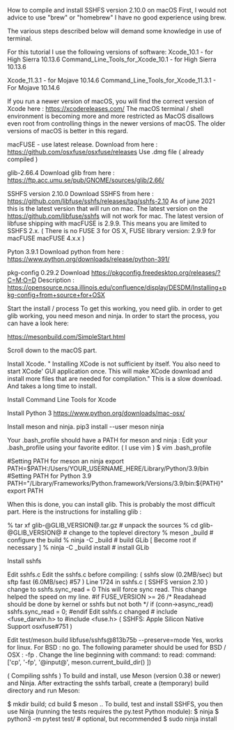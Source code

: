 How to compile and install SSHFS version 2.10.0 on macOS
First, I would not advice to use "brew" or "homebrew"
I have no good experience using brew.

The various steps described below will demand some knowledge in use of terminal.

For this tutorial I use the following versions of software:
Xcode_10.1 - for High Sierra 10.13.6
Command_Line_Tools_for_Xcode_10.1 - for High Sierra 10.13.6

Xcode_11.3.1 - for Mojave 10.14.6
Command_Line_Tools_for_Xcode_11.3.1 - For Mojave 10.14.6

If you run a newer version of macOS, you will find the correct version of Xcode here :
https://xcodereleases.com/
The macOS terminal / shell environment is becoming more and more restricted as MacOS disallows even root from controlling things in the newer versions of macOS.  The older versions of macOS is better in this regard.

macFUSE - use latest release. Download from here :
https://github.com/osxfuse/osxfuse/releases
Use .dmg file ( already compiled )

glib-2.66.4
Download glib from here :
https://ftp.acc.umu.se/pub/GNOME/sources/glib/2.66/

SSHFS version 2.10.0
Download SSHFS from here :
https://github.com/libfuse/sshfs/releases/tag/sshfs-2.10
As of june 2021 this is the latest version that will run on mac.
The latest version on the https://github.com/libfuse/sshfs will not work for mac.
The latest version of libfuse shipping with macFUSE is 2.9.9. This means you are limited to SSHFS 2.x.
( There is no FUSE 3 for OS X, FUSE library version: 2.9.9 for macFUSE macFUSE 4.x.x )

Pyton 3.9.1
Download python from here :
https://www.python.org/downloads/release/python-391/

pkg-config 0.29.2
Download
https://pkgconfig.freedesktop.org/releases/?C=M;O=D
Description :
https://opensource.ncsa.illinois.edu/confluence/display/DESDM/Installing+pkg-config+from+source+for+OSX

Start the install / process
To get this working, you need glib.
in order to get glib working,
you need meson and ninja.
In order to start the process, you can have a look here:

https://mesonbuild.com/SimpleStart.html

Scroll down to the macOS part.

Install Xcode.
" Installing XCode is not sufficient by itself. You also need to start XCode' GUI application once. This will make XCode download and install more files that are needed for compilation."
This is a slow download. And takes a long time to install.

Install Command Line Tools for Xcode

Install Python 3
https://www.python.org/downloads/mac-osx/

Install meson and ninja.
pip3 install --user meson ninja

Your .bash_profile should have a PATH for meson and ninja :
Edit your .bash_profile using your favorite editor.
( I use vim )
$ vim .bash_profile

#Setting PATH for meson an ninja
export PATH=$PATH:/Users/YOUR_USERNAME_HERE/Library/Python/3.9/bin
#Setting PATH for Python 3.9
PATH="/Library/Frameworks/Python.framework/Versions/3.9/bin:${PATH}"
export PATH

When this is done, you can install glib.
This is probably the most difficult part.
Here is the instructions for installing glib :

% tar xf glib-@GLIB_VERSION@.tar.gz # unpack the sources
% cd glib-@GLIB_VERSION@ # change to the toplevel directory
% meson _build # configure the build
% ninja -C _build # build GLib
[ Become root if necessary ]
% ninja -C _build install # install GLib

Install sshfs

Edit sshfs.c
Edit the sshfs.c before compiling: ( sshfs slow (0.2MB/sec) but sftp fast (6.0MB/sec) #57 )
Line 1724 in sshfs.c ( SSHFS version 2.10 )
change to sshfs.sync_read = 0
This will force sync read.
This change helped the speed on my line.
#if FUSE_VERSION >= 26
	/* Readahead should be done by kernel or sshfs but not both */
	if (conn->async_read)
		sshfs.sync_read = 0;
#endif
Edit sshfs.c
changed # include <fuse_darwin.h> to #include <fuse.h>
( SSHFS: Apple Silicon Native Support osxfuse#751 )

Edit test/meson.build
libfuse/sshfs@813b75b
--preserve=mode
Yes, works for linux. For BSD : no go.
The following parameter should be used for BSD / OSX : -fp .
Change the line beginning with command: to read:
command: ['cp', '-fp', '@input@', meson.current_build_dir() ])

( Compiling sshfs )
To build and install, use Meson (version 0.38 or newer) and Ninja. After extracting the sshfs tarball, create a (temporary) build directory and run Meson:

$ mkdir build; cd build
$ meson ..
To build, test and install SSHFS, you then use Ninja (running the tests requires the py.test Python module):
$ ninja
$ python3 -m pytest test/ # optional, but recommended
$ sudo ninja install


